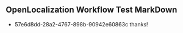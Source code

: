 ## OpenLocalization Workflow Test MarkDown
* 57e6d8dd-28a2-4767-898b-90942e60863c 
thanks!<!--HONumber=Mar16_HO2-->

